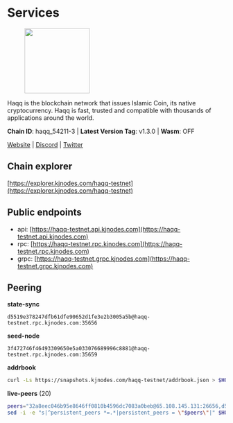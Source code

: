 # Services

<figure><img src="https://raw.githubusercontent.com/kj89/testnet_manuals/main/pingpub/logos/haqq.png" width="150" alt=""><figcaption></figcaption></figure>

Haqq is the blockchain network that issues Islamic Coin,  its native cryptocurrency. Haqq is fast, trusted and  compatible with thousands of applications around the world.

**Chain ID**: haqq_54211-3 | **Latest Version Tag**: v1.3.0 | **Wasm**: OFF

[Website](https://islamiccoin.net) | [Discord](https://discord.gg/hU9MHG5kZq) | [Twitter](https://twitter.com/Islamic_Coin)




## Chain explorer
[https://explorer.kjnodes.com/haqq-testnet](https://explorer.kjnodes.com/haqq-testnet)

## Public endpoints

* api: [https://haqq-testnet.api.kjnodes.com](https://haqq-testnet.api.kjnodes.com)
* rpc: [https://haqq-testnet.rpc.kjnodes.com](https://haqq-testnet.rpc.kjnodes.com)
* grpc: [https://haqq-testnet.grpc.kjnodes.com](https://haqq-testnet.grpc.kjnodes.com)

## Peering

**state-sync**

```text
d5519e378247dfb61dfe90652d1fe3e2b3005a5b@haqq-testnet.rpc.kjnodes.com:35656
```

**seed-node**

```text
3f472746f46493309650e5a033076689996c8881@haqq-testnet.rpc.kjnodes.com:35659
```

**addrbook**
```bash
curl -Ls https://snapshots.kjnodes.com/haqq-testnet/addrbook.json > $HOME/.haqqd/config/addrbook.json
```

**live-peers** (20)
```bash
peers="32a8eec046b95e8646ff0810b4596dc7083a0beb@65.108.145.131:26656,d5519e378247dfb61dfe90652d1fe3e2b3005a5b@65.109.68.190:35656,56158e0f2acf850114e82644afceb565a73b08cc@185.144.99.95:26656,6771e65c1b30cc514faf5943320fdda480fe9124@95.216.39.183:26656,23ff658b56fbb8bc73372973a34733ff5d79b435@142.132.202.50:11604,5a223d77d01319a8c7f648eddfc8549cafcd8ca5@34.147.118.211:26656,ba56c564a5430632e59e2b08fc348735bc56b32f@154.12.232.140:26656,90b40d2b773090b82aa7788c2d1937e4fd6d2dc0@65.108.231.124:19656,ff6df373bf7bce436d488d2d8f5f5b283c6431d4@51.79.100.160:26656,2d13d679b64e1a574904a140f72815644ec71131@65.21.133.125:30656,8558de1d3062319bb877316c5c33e704f1e0a972@84.46.242.147:26656,88b8b733d8b96e9a518c1a8bea4dbc5bf896026e@5.161.156.183:26656,077d5d9169efb4b070ce7895d680a9d2148d522c@195.201.195.40:36656,ed145a35b436878c1f1c10634bd18600f3696e17@95.217.181.142:26656,54e81994c61bbb6c414f8ab0a606a7edda138a3b@95.216.154.100:26656,00b1befaceba6b0178d2b6076ae0968adf4bd7b5@65.108.67.152:26656,3df5a68b919177179c6dcb0b9c9354fd6bbba1c8@65.109.92.240:20116,0833039f717227ccd156d156ea772746b8ac6d71@146.19.24.139:26656,9444cf6e8cc3e452f8006acce0283d87ee663b7a@185.163.125.253:35656,64a840f6f5344a22a485b2818f9da9a457d42827@95.217.57.232:36656"
sed -i -e "s|^persistent_peers *=.*|persistent_peers = \"$peers\"|" $HOME/.haqqd/config/config.toml
```
